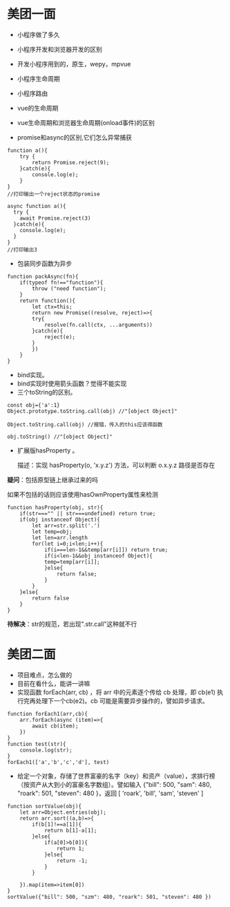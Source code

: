 # 美团一面

- 小程序做了多久
- 小程序开发和浏览器开发的区别
- 开发小程序用到的，原生，wepy，mpvue
- 小程序生命周期
- 小程序路由
- vue的生命周期
- vue生命周期和浏览器生命周期(onload事件)的区别

- promise和async的区别,它们怎么异常捕获

```
function a(){
    try {
    	return Promise.reject(9);
    }catch(e){
    	console.log(e);
    }
}
//打印输出一个reject状态的promise

async function a(){
  try {
    await Promise.reject(3)
  }catch(e){
    console.log(e);
  } 
}
//打印输出3
```

- 包装同步函数为异步

```
function packAsync(fn){
	if(typeof fn!=="function"){
		throw ("need function");
	}
	return function(){
		let ctx=this;
		return new Promise((resolve, reject)=>{
		try{
			resolve(fn.call(ctx, ...arguments))
		}catch(e){
			reject(e);
		}
		})
	}
}
```



- bind实现。
- bind实现时使用箭头函数？觉得不能实现
- 三个toString的区别。

```
const obj={'a':1}
Object.prototype.toString.call(obj) //"[object Object]"

Object.toString.call(obj) //报错，传入的this应该得函数

obj.toString() //"[object Object]"
```

-  扩展版hasProperty  。

   	描述：实现 hasProperty(o, 'x.y.z') 方法，可以判断 o.x.y.z 路径是否存在

**疑问**：包括原型链上继承过来的吗

如果不包括的话则应该使用hasOwnProperty属性来检测

```
function hasProperty(obj, str){
	if(str==="" || str===undefined) return true;
	if(obj instanceof Object){
		let arr=str.split('.')
		let temp=obj;
		let len=arr.length
		for(let i=0;i<len;i++){
			if(i===len-1&&temp[arr[i]]) return true;
			if(i<len-1&&obj instanceof Object){
			temp=temp[arr[i]];
			}else{
				return false;
			}
		}
	}else{
		return false
	}
}
```

**待解决**：str的规范，若出现".str.call"这种就不行



# 美团二面

- 项目难点，怎么做的
- 目前在看什么，能讲一讲嘛
- 实现函数 forEach(arr, cb) ，将 arr 中的元素逐个传给 cb 处理，即 cb(e1) 执行完再处理下一个cb(e2)。cb 可能是需要异步操作的，譬如异步请求。

```
function forEach1(arr,cb){
	arr.forEach(async (item)=>{
		await cb(item);
	})
}
function test(str){
	console.log(str);
}
forEach1(['a','b','c','d'], test)
```



- 给定一个对象，存储了世界富豪的名字（key）和资产（value），求排行榜（按资产从大到小的富豪名字数组）。譬如输入
  {"bill": 500, "sam": 480, "roark": 501, "steven": 480 }，返回 [ 'roark', 'bill', 
  'sam', 'steven' ]

```
function sortValue(obj){
	let arr=Object.entries(obj);
	return arr.sort((a,b)=>{
		if(b[1]!==a[1]){
			return b[1]-a[1];
		}else{
			if(a[0]>b[0]){
				return 1;
			}else{
				return -1;
			}
		}
		
	}).map(item=>item[0])
}
sortValue({"bill": 500, "szm": 480, "roark": 501, "steven": 480 })
```






